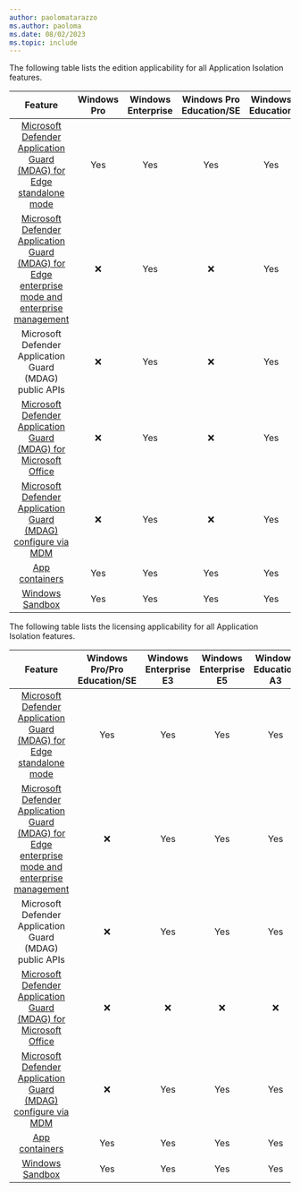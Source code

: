 ```yaml
---
author: paolomatarazzo
ms.author: paoloma
ms.date: 08/02/2023
ms.topic: include
---
```


The following table lists the edition applicability for all Application Isolation features.

|Feature|Windows Pro|Windows Enterprise|Windows Pro Education/SE|Windows Education|
|:-:|:-:|:-:|:-:|:-:|
|[Microsoft Defender Application Guard (MDAG) for Edge standalone mode](/windows/security/threat-protection/microsoft-defender-application-guard/md-app-guard-overview)|Yes|Yes|Yes|Yes|
|[Microsoft Defender Application Guard (MDAG) for Edge enterprise mode and enterprise management](/windows/security/threat-protection/microsoft-defender-application-guard/configure-md-app-guard)|❌|Yes|❌|Yes|
|Microsoft Defender Application Guard (MDAG) public APIs|❌|Yes|❌|Yes|
|[Microsoft Defender Application Guard (MDAG) for Microsoft Office](https://support.microsoft.com/office/application-guard-for-office-9e0fb9c2-ffad-43bf-8ba3-78f785fdba46)|❌|Yes|❌|Yes|
|[Microsoft Defender Application Guard (MDAG) configure via MDM](/windows/client-management/mdm/windowsdefenderapplicationguard-csp)|❌|Yes|❌|Yes|
|[App containers](/virtualization/windowscontainers/about/)|Yes|Yes|Yes|Yes|
|[Windows Sandbox](/windows/security/application-security/application-isolation/windows-sandbox/windows-sandbox-overview)|Yes|Yes|Yes|Yes|

The following table lists the licensing applicability for all Application Isolation features.

|Feature|Windows Pro/Pro Education/SE|Windows Enterprise E3|Windows Enterprise E5|Windows Education A3|Windows Education A5|
|:-:|:-:|:-:|:-:|:-:|:-:|
|[Microsoft Defender Application Guard (MDAG) for Edge standalone mode](/windows/security/threat-protection/microsoft-defender-application-guard/md-app-guard-overview)|Yes|Yes|Yes|Yes|Yes|
|[Microsoft Defender Application Guard (MDAG) for Edge enterprise mode and enterprise management](/windows/security/threat-protection/microsoft-defender-application-guard/configure-md-app-guard)|❌|Yes|Yes|Yes|Yes|
|Microsoft Defender Application Guard (MDAG) public APIs|❌|Yes|Yes|Yes|Yes|
|[Microsoft Defender Application Guard (MDAG) for Microsoft Office](https://support.microsoft.com/office/application-guard-for-office-9e0fb9c2-ffad-43bf-8ba3-78f785fdba46)|❌|❌|❌|❌|❌|
|[Microsoft Defender Application Guard (MDAG) configure via MDM](/windows/client-management/mdm/windowsdefenderapplicationguard-csp)|❌|Yes|Yes|Yes|Yes|
|[App containers](/virtualization/windowscontainers/about/)|Yes|Yes|Yes|Yes|Yes|
|[Windows Sandbox](/windows/security/application-security/application-isolation/windows-sandbox/windows-sandbox-overview)|Yes|Yes|Yes|Yes|Yes|
